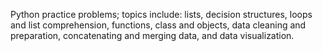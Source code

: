 Python practice problems; topics include: lists, decision structures, loops and list comprehension, functions, class and objects, data cleaning and preparation, concatenating and merging data, and data visualization.
